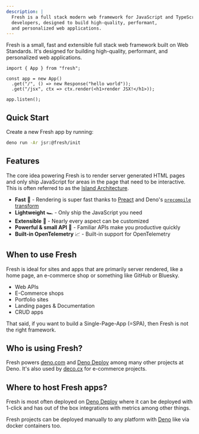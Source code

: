 ```yaml
---
description: |
  Fresh is a full stack modern web framework for JavaScript and TypeScript
  developers, designed to build high-quality, performant,
  and personalized web applications.
---
```


Fresh is a small, fast and extensible full stack web framework built on Web
Standards. It's designed for building high-quality, performant, and personalized
web applications.

```tsx main.tsx
import { App } from "fresh";

const app = new App()
  .get("/", () => new Response("hello world"));
  .get("/jsx", ctx => ctx.render(<h1>render JSX!</h1>));

app.listen();
```

## Quick Start

Create a new Fresh app by running:

```sh Terminal
deno run -Ar jsr:@fresh/init
```

## Features

The core idea powering Fresh is to render server generated HTML pages and only
ship JavaScript for areas in the page that need to be interactive. This is often
referred to as the
[Island Architecture](https://jasonformat.com/islands-architecture).

- **Fast** 🚀 - Rendering is super fast thanks to [Preact][preact] and Deno's
  [`precompile` transform](https://docs.deno.com/runtime/reference/jsx/#jsx-precompile-transform)
- **Lightweight** 🏎️ - Only ship the JavaScript you need
- **Extensible** 🧩 - Nearly every aspect can be customized
- **Powerful & small API** 🤗 - Familiar APIs make you productive quickly
- **Built-in OpenTelemetry** 📈 - Built-in support for OpenTelemetry

## When to use Fresh

Fresh is ideal for sites and apps that are primarily server rendered, like a
home page, an e-commerce shop or something like GitHub or Bluesky.

- Web APIs
- E-Commerce shops
- Portfolio sites
- Landing pages & Documentation
- CRUD apps

That said, if you want to build a Single-Page-App (=SPA), then Fresh is not the
right framework.

## Who is using Fresh?

Fresh powers [deno.com](https://deno.com) and [Deno Deploy][deno-deploy] among
many other projects at Deno. It's also used by [deco.cx](https://deco.cx/) for
e-commerce projects.

## Where to host Fresh apps?

Fresh is most often deployed on [Deno Deploy][deno-deploy] where it can be
deployed with 1-click and has out of the box integrations with metrics among
other things.

Fresh projects can be deployed manually to any platform with [Deno][deno] like
via docker containers too.

[preact]: https://preactjs.com
[deno]: https://deno.com
[deno-deploy]: https://deno.com/deploy
